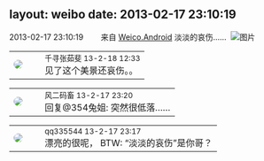 layout: weibo
date: 2013-02-17 23:10:19
---
<meta name="referrer" content="no-referrer" />

2013-02-17 23:10:19  &nbsp;&nbsp;&nbsp;&nbsp;&nbsp;&nbsp; 来自 <a href="http://app.weibo.com/t/feed/l4RWD" rel="nofollow">Weico.Android</a>
淡淡的哀伤…… ​​​
![图片](https://ww1.sinaimg.cn/large/6d2a6003jw1e1wt00r7tej.jpg)

<table style="width: 100%;">
  <tr>
    <td style="width: 40px;"><img style="border-radius:50%" src="https://tva1.sinaimg.cn/crop.0.0.720.720.50/90b44f54jw8egd1zmjsu1j20k00k076x.jpg?KID=imgbed,tva&Expires=1624465176&ssig=zLdYLG%2F5Ik"></td>
    <td colspan="2"><small>千寻张茹斐 13-2-18 12:33</small><br/>见了这个美景还哀伤。。</td>
  </tr>
</table>

<table style="width: 100%;">
  <tr>
    <td style="width: 40px;"><img style="border-radius:50%" src="https://tva3.sinaimg.cn/crop.0.0.639.639.50/6d2a6003jw8f3idy69w2gj20hs0hrt9g.jpg?KID=imgbed,tva&Expires=1624465176&ssig=u3irOJC717"></td>
    <td colspan="2"><small>风二码畜 13-2-17 23:20</small><br/>回复@354兔姐: 突然很低落……</td>
  </tr>
</table>

<table style="width: 100%;">
  <tr>
    <td style="width: 40px;"><img style="border-radius:50%" src="https://tva4.sinaimg.cn/crop.0.0.180.180.50/7d25944djw1e8qgp5bmzyj2050050aa8.jpg?KID=imgbed,tva&Expires=1624465176&ssig=2OjsLkvM5d"></td>
    <td colspan="2"><small>qq335544 13-2-17 23:17</small><br/>漂亮的很呢， BTW: “淡淡的哀伤”是你哥？</td>
  </tr>
</table>

